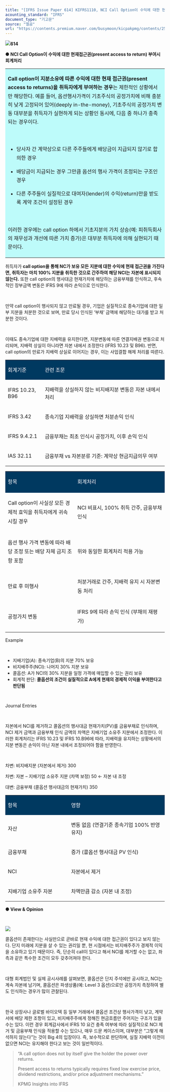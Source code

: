 ```yaml
---
title: "[IFRS Issue Paper 614] KIFRS1110, NCI Call Option이 수익에 대한 현재접근권(present access to return)부여시 회계처리"
acounting_standard: "IFRS"
document_type: "기고문"
source: "엘곰"
url: "https://contents.premium.naver.com/busymoon/kicpakpmg/contents/250430115059558us"
---
```

![](https://n2.news.naver.com/l.gif?type=content)**614**

**● NCI Call Option이 수익에 대한 현재접근권(present access to return) 부여시 회계처리**

<table style=""><tbody><tr><td colspan="3" rowspan="1" style="width: 100.0%; height: 129.0px;  background-color: #bdfbfa;"><div><p style="line-height:1.7;"><span style=""><b>Call option이 지분소유에 따른 수익에 대한 현재 접근권(present access to returns)을 취득자에게 부여하는 경우</b></span><span style="">는 제한적인 상황에서만 해당한다. 예를 들어, 옵션행사가격이 기초주식의 공정가치에 비해 충분히 낮게 고정되어 있어(deeply in-the-money), 기초주식의 공정가치 변동 대부분을 취득자가 실현하게 되는 상황인 동시에, 다음 중 하나가 충족되는 경우이다.</span></p><p style="line-height:1.7;"><span style="">​</span></p><ul><li><p style="line-height:1.7;"><span style="">당사자 간 계약상으로 다른 주주들에게 배당금이 지급되지 않기로 합의한 경우</span></p></li><li><p style="line-height:1.7;"><span style="">배당금이 지급되는 경우 그만큼 </span><span style="">옵션의 행사 가격이 조정되는 구조</span><span style="">인 경우</span></p></li><li><p style="line-height:1.7;"><span style="">다른 주주들이 실질적으로 대여자(lender)의 수익(return)만을 받도록 계약 조건이 설정된 경우</span></p></li></ul><p style="line-height:1.7;"><span style="">​</span></p><p style="line-height:1.7;"><span style="">이러한 경우에는 call option 하에서 기초지분의 가치 상승(예: 피취득회사의 재무성과 개선에 따른 가치 증가)은 대부분 취득자에 의해 실현되기 때문이다.</span></p></div></td></tr></tbody></table>

취득자가 **call option을 통해 NC가 보유 모든 지분에 대한 수익에 현재 접근권을 가진다면, 취득자는 마치 100% 지분을 취득한 것으로 간주하여 해당 NCI는 자본에 표시되지 않는다.** 또한 call option의 행사대금 현재가치에 해당하는 금융부채를 인식하고, 후속적인 장부금액 변동은 IFRS 9에 따라 손익으로 인식한다.

​

만약 call option이 행사되지 않고 만료될 경우, 기업은 실질적으로 종속기업에 대한 일부 지분을 처분한 것으로 보며, 만료 당시 인식된 ‘부채’ 금액에 해당하는 대가를 받고 처분한 것이다.

​

이때도 종속기업에 대한 지배력을 유지한다면, 지분변동에 따른 연결지배권 변동으로 처리되며, 지배력 상실이 아니라면 자본 내에서 조정한다 (IFRS 10.23 및 B96). 반면, call option의 만료가 지배력 상실로 이어지는 경우, 이는 사업결합 해제 처리를 따른다.

<table style=""><tbody><tr><td colspan="1" rowspan="1" style="width: 23.24%; height: 40.0px;  background-color: #003960;"><div><p style=""><span style="color:#ffffff;">회계기준</span></p></div></td><td colspan="1" rowspan="1" style="width: 76.76%; height: 40.0px;  background-color: #003960;"><div><p style=""><span style="color:#ffffff;">관련 조문</span></p></div></td></tr><tr><td colspan="1" rowspan="1" style="width: 23.24%; height: 40.0px;  "><div><p style=""><span style="">IFRS 10.23, B96</span></p></div></td><td colspan="1" rowspan="1" style="width: 76.76%; height: 40.0px;  "><div><p style=""><span style="">지배력을 상실하지 않는 비지배지분 변동은 자본 내에서 처리</span></p></div></td></tr><tr><td colspan="1" rowspan="1" style="width: 23.24%; height: 40.0px;  "><div><p style=""><span style="">IFRS 3.42</span></p></div></td><td colspan="1" rowspan="1" style="width: 76.76%; height: 40.0px;  "><div><p style=""><span style="">종속기업 지배력을 상실하면 처분손익 인식</span></p></div></td></tr><tr><td colspan="1" rowspan="1" style="width: 23.24%; height: 40.0px;  "><div><p style=""><span style="">IFRS 9.4.2.1</span></p></div></td><td colspan="1" rowspan="1" style="width: 76.76%; height: 40.0px;  "><div><p style=""><span style="">금융부채는 최초 인식시 공정가치, 이후 손익 인식</span></p></div></td></tr><tr><td colspan="1" rowspan="1" style="width: 23.24%; height: 40.0px;  "><div><p style=""><span style="">IAS 32.11</span></p></div></td><td colspan="1" rowspan="1" style="width: 76.76%; height: 40.0px;  "><div><p style=""><span style="">금융부채 vs 자본분류 기준: 계약상 현금지급의무 여부</span></p></div></td></tr></tbody></table>

<table style=""><tbody><tr><td colspan="1" rowspan="1" style="width: 43.67%; height: 40.0px;  background-color: #003960;"><div><p style="line-height:1.8;"><span style="color:#ffffff;">항목</span></p></div></td><td colspan="1" rowspan="1" style="width: 56.33%; height: 40.0px;  background-color: #003960;"><div><p style="line-height:1.8;"><span style="color:#ffffff;">회계처리</span></p></div></td></tr><tr><td colspan="1" rowspan="1" style="width: 43.67%; height: 40.0px;  "><div><p style="line-height:1.8;"><span style="">Call option이 사실상 모든 경제적 효익을 취득자에게 귀속시킬 경우</span></p></div></td><td colspan="1" rowspan="1" style="width: 56.33%; height: 40.0px;  "><div><p style="line-height:1.8;"><span style="">NCI 비표시, 100% 취득 간주, 금융부채 인식</span></p></div></td></tr><tr><td colspan="1" rowspan="1" style="width: 43.67%; height: 40.0px;  "><div><p style="line-height:1.8;"><span style="">옵션 행사 가격 변동에 따라 배당 조정 또는 배당 자체 금지 조항 포함</span></p></div></td><td colspan="1" rowspan="1" style="width: 56.33%; height: 40.0px;  "><div><p style="line-height:1.8;"><span style="">위와 동일한 회계처리 적용 가능</span></p></div></td></tr><tr><td colspan="1" rowspan="1" style="width: 43.67%; height: 40.0px;  "><div><p style="line-height:1.8;"><span style="">만료 후 미행사</span></p></div></td><td colspan="1" rowspan="1" style="width: 56.33%; height: 40.0px;  "><div><p style="line-height:1.8;"><span style="">처분거래로 간주, 지배력 유지 시 자본변동 처리</span></p></div></td></tr><tr><td colspan="1" rowspan="1" style="width: 43.67%; height: 40.0px;  "><div><p style="line-height:1.8;"><span style="">공정가치 변동</span></p></div></td><td colspan="1" rowspan="1" style="width: 56.33%; height: 40.0px;  "><div><p style="line-height:1.8;"><span style="">IFRS 9에 따라 손익 인식 (부채의 재평가)</span></p></div></td></tr></tbody></table>

Example

​

- 지배기업(A): 종속기업(B)의 지분 70% 보유
- 비지배주주(NCI): 나머지 30% 지분 보유
- 콜옵션: A가 NCI의 30% 지분을 일정 가격에 매입할 수 있는 권리 보유
- 회계적 판단: **콜옵션의 조건이 실질적으로 A에게 현재의 경제적 이익을 부여한다고 판단됨**

**​**

Journal Entries

​

자본에서 NCI를 제거하고 콜옵션의 행사대금 현재가치(PV)를 금융부채로 인식하며, NCI 제거 금액과 금융부채 인식 금액의 차액은 지배기업 소유주 지분에서 조정한다. 이러한 회계처리는 IFRS 10.23 및 IFRS 10.B96에 따라, 지배력을 유지하는 상황에서의 지분 변동은 손익이 아닌 자본 내에서 조정되어야 함을 반영한다.

​

차변: 비지배지분 (자본에서 제거) 300

차변: 자본 – 지배기업 소유주 지분 (차액 보정) 50 ← 자본 내 조정

대변: 금융부채 (콜옵션 행사대금의 현재가치) 350

<table style=""><tbody><tr><td colspan="1" rowspan="1" style="width: 39.71%; height: 40.0px;  background-color: #003960;"><div><p style=""><span style="color:#ffffff;">항목</span></p></div></td><td colspan="1" rowspan="1" style="width: 60.29%; height: 40.0px;  background-color: #003960;"><div><p style=""><span style="color:#ffffff;">영향</span></p></div></td></tr><tr><td colspan="1" rowspan="1" style="width: 39.71%; height: 40.0px;  "><div><p style=""><span style="">자산</span></p></div></td><td colspan="1" rowspan="1" style="width: 60.29%; height: 40.0px;  "><div><p style=""><span style="">변동 없음 (연결기준 종속기업 100% 반영 유지)</span></p></div></td></tr><tr><td colspan="1" rowspan="1" style="width: 39.71%; height: 40.0px;  "><div><p style=""><span style="">금융부채</span></p></div></td><td colspan="1" rowspan="1" style="width: 60.29%; height: 40.0px;  "><div><p style=""><span style="">증가 (콜옵션 행사대금 PV 인식)</span></p></div></td></tr><tr><td colspan="1" rowspan="1" style="width: 39.71%; height: 40.0px;  "><div><p style=""><span style="">NCI</span></p></div></td><td colspan="1" rowspan="1" style="width: 60.29%; height: 40.0px;  "><div><p style=""><span style="">자본에서 제거</span></p></div></td></tr><tr><td colspan="1" rowspan="1" style="width: 39.71%; height: 40.0px;  "><div><p style=""><span style="">지배기업 소유주 자본</span></p></div></td><td colspan="1" rowspan="1" style="width: 60.29%; height: 40.0px;  "><div><p style=""><span style="">차액만큼 감소 (자본 내 조정)</span></p></div></td></tr></tbody></table>

**● View & Opinion**

**​**

![](https://scs-phinf.pstatic.net/MjAyNTA0MzBfNTkg/MDAxNzQ1OTgxNzY0ODMy.8QTFEWPLST3ozHACw03qgK4TWO9A0RnZ6ih0MOpJXFcg.8W_6KHv40QxFdrA5K1uSGxq6AhrN0cwgmaBl8rv6FOMg.PNG/image.png?type=w800)

콜옵션이 존재한다는 사실만으로 곧바로 현재 수익에 대한 접근권이 있다고 보지 않는다. 단지 미래에 지분을 살 수 있는 권리일 뿐, 현 시점에서는 비지배주주가 경제적 이익을 소유하고 있기 때문이다. 즉, 단순히 call이 있다고 해서 NCI를 제거할 수는 없고, 좌측과 같은 특수한 조건이 모두 갖추어져야 한다.

​

대형 회계법인 및 실제 공시사례를 살펴보면, 콜옵션은 단지 주석에만 공시하고, NCI는 계속 자본에 남기며, 콜옵션은 파생상품(예: Level 3 옵션)으로만 공정가치 측정하여 별도 인식하는 경우가 많이 관찰된다.

​

한국 상장사나 글로벌 바이오텍 등 일부 거래에서 콜옵션 조건상 행사가격이 낮고, 계약서에 배당 제한 조항이 있고, 비지배주주에게 정해진 현금흐름만 주어지는 구조가 있을 수는 있다. 이런 경우 회계감사에서 IFRS 10 요건 충족 여부에 따라 실질적으로 NCI 제거 및 금융부채 인식을 적용할 수는 있으나, 매우 드문 케이스이며, 대부분은 “그렇게 해석하지 않는다”는 것이 Big 4의 입장이다. 즉, 보수적으로 판단하며, 실질 지배력 이전이 없으면 NCI는 유지해야 한다고 보는 것이 일반적이다.

> “A call option does not by itself give the holder the power over returns.
> 
> Present access to returns typically requires fixed low exercise price, dividend restrictions, and/or price adjustment mechanisms.”
> 
> KPMG Insights into IFRS

​